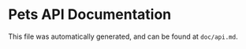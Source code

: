 Pets API Documentation
=====================

This file was automatically generated, and can be found at `doc/api.md`.
